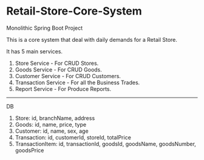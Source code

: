 # Retail-Store-Core-System
Monolithic Spring Boot Project

This is a core system that deal with daily demands for a Retail Store.

It has 5 main services.
  1. Store Service - For CRUD Stores.
  2. Goods Service - For CRUD Goods.
  3. Customer Service - For CRUD Customers.
  4. Transaction Service - For all the Business Trades.
  5. Report Service - For Produce Reports.

--------------------------------------------------------

DB
  1. Store: id, branchName, address
  2. Goods: id, name, price, type
  3. Customer: id, name, sex, age
  4. Transaction: id, customerId, storeId, totalPrice
  5. TransactionItem: id, transactionId, goodsId, goodsName, goodsNumber, goodsPrice
